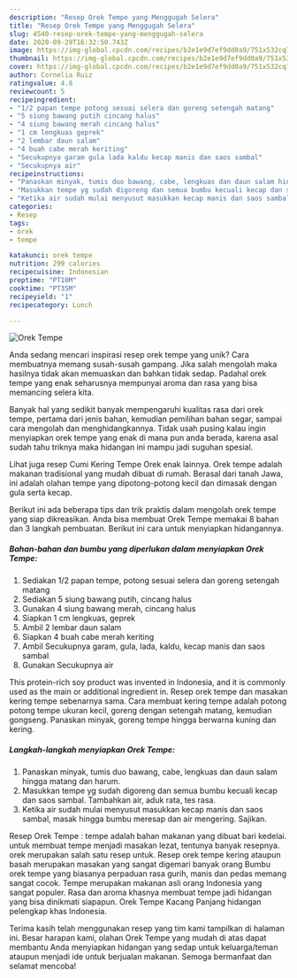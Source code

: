```yaml
---
description: "Resep Orek Tempe yang Menggugah Selera"
title: "Resep Orek Tempe yang Menggugah Selera"
slug: 4540-resep-orek-tempe-yang-menggugah-selera
date: 2020-09-29T16:32:50.743Z
image: https://img-global.cpcdn.com/recipes/b2e1e9d7ef9dd0a9/751x532cq70/orek-tempe-foto-resep-utama.jpg
thumbnail: https://img-global.cpcdn.com/recipes/b2e1e9d7ef9dd0a9/751x532cq70/orek-tempe-foto-resep-utama.jpg
cover: https://img-global.cpcdn.com/recipes/b2e1e9d7ef9dd0a9/751x532cq70/orek-tempe-foto-resep-utama.jpg
author: Cornelia Ruiz
ratingvalue: 4.8
reviewcount: 5
recipeingredient:
- "1/2 papan tempe potong sesuai selera dan goreng setengah matang"
- "5 siung bawang putih cincang halus"
- "4 siung bawang merah cincang halus"
- "1 cm lengkuas geprek"
- "2 lembar daun salam"
- "4 buah cabe merah keriting"
- "Secukupnya garam gula lada kaldu kecap manis dan saos sambal"
- "Secukupnya air"
recipeinstructions:
- "Panaskan minyak, tumis duo bawang, cabe, lengkuas dan daun salam hingga matang dan harum."
- "Masukkan tempe yg sudah digoreng dan semua bumbu kecuali kecap dan saos sambal. Tambahkan air, aduk rata, tes rasa."
- "Ketika air sudah mulai menyusut masukkan kecap manis dan saos sambal, masak hingga bumbu meresap dan air mengering. Sajikan."
categories:
- Resep
tags:
- orek
- tempe

katakunci: orek tempe 
nutrition: 299 calories
recipecuisine: Indonesian
preptime: "PT10M"
cooktime: "PT35M"
recipeyield: "1"
recipecategory: Lunch

---
```



![Orek Tempe](https://img-global.cpcdn.com/recipes/b2e1e9d7ef9dd0a9/751x532cq70/orek-tempe-foto-resep-utama.jpg)

Anda sedang mencari inspirasi resep orek tempe yang unik? Cara membuatnya memang susah-susah gampang. Jika salah mengolah maka hasilnya tidak akan memuaskan dan bahkan tidak sedap. Padahal orek tempe yang enak seharusnya mempunyai aroma dan rasa yang bisa memancing selera kita.

Banyak hal yang sedikit banyak mempengaruhi kualitas rasa dari orek tempe, pertama dari jenis bahan, kemudian pemilihan bahan segar, sampai cara mengolah dan menghidangkannya. Tidak usah pusing kalau ingin menyiapkan orek tempe yang enak di mana pun anda berada, karena asal sudah tahu triknya maka hidangan ini mampu jadi suguhan spesial.

Lihat juga resep Cumi Kering Tempe Orek enak lainnya. Orek tempe adalah makanan tradisional yang mudah dibuat di rumah. Berasal dari tanah Jawa, ini adalah olahan tempe yang dipotong-potong kecil dan dimasak dengan gula serta kecap.


Berikut ini ada beberapa tips dan trik praktis dalam mengolah orek tempe yang siap dikreasikan. Anda bisa membuat Orek Tempe memakai 8 bahan dan 3 langkah pembuatan. Berikut ini cara untuk menyiapkan hidangannya.

<!--inarticleads1-->

##### Bahan-bahan dan bumbu yang diperlukan dalam menyiapkan Orek Tempe:

1. Sediakan 1/2 papan tempe, potong sesuai selera dan goreng setengah matang
1. Sediakan 5 siung bawang putih, cincang halus
1. Gunakan 4 siung bawang merah, cincang halus
1. Siapkan 1 cm lengkuas, geprek
1. Ambil 2 lembar daun salam
1. Siapkan 4 buah cabe merah keriting
1. Ambil Secukupnya garam, gula, lada, kaldu, kecap manis dan saos sambal
1. Gunakan Secukupnya air


This protein-rich soy product was invented in Indonesia, and it is commonly used as the main or additional ingredient in. Resep orek tempe dan masakan kering tempe sebenarnya sama. Cara membuat kering tempe adalah potong potong tempe ukuran kecil, goreng dengan setengah matang, kemudian gongseng. Panaskan minyak, goreng tempe hingga berwarna kuning dan kering. 

<!--inarticleads2-->

##### Langkah-langkah menyiapkan Orek Tempe:

1. Panaskan minyak, tumis duo bawang, cabe, lengkuas dan daun salam hingga matang dan harum.
1. Masukkan tempe yg sudah digoreng dan semua bumbu kecuali kecap dan saos sambal. Tambahkan air, aduk rata, tes rasa.
1. Ketika air sudah mulai menyusut masukkan kecap manis dan saos sambal, masak hingga bumbu meresap dan air mengering. Sajikan.


Resep Orek Tempe : tempe adalah bahan makanan yang dibuat bari kedelai. untuk membuat tempe menjadi masakan lezat, tentunya banyak resepnya. orek merupakan salah satu resep untuk. Resep orek tempe kering ataupun basah merupakan masakan yang sangat digemari banyak orang Bumbu orek tempe yang biasanya perpaduan rasa gurih, manis dan pedas memang sangat cocok. Tempe merupakan makanan asli orang Indonesia yang sangat populer. Rasa dan aroma khasnya membuat tempe jadi hidangan yang bisa dinikmati siapapun. Orek Tempe Kacang Panjang hidangan pelengkap khas Indonesia. 

Terima kasih telah menggunakan resep yang tim kami tampilkan di halaman ini. Besar harapan kami, olahan Orek Tempe yang mudah di atas dapat membantu Anda menyiapkan hidangan yang sedap untuk keluarga/teman ataupun menjadi ide untuk berjualan makanan. Semoga bermanfaat dan selamat mencoba!
